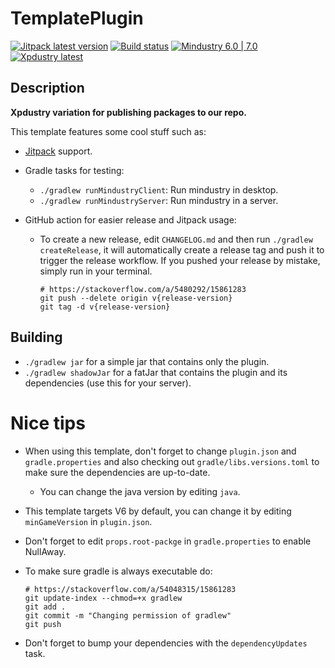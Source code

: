 # TemplatePlugin

[![Jitpack latest version](https://jitpack.io/v/fr.xpdustry/TemplatePlugin.svg)](https://jitpack.io/#fr.xpdustry/TemplatePlugin)
[![Build status](https://github.com/Xpdustry/TemplatePlugin/actions/workflows/build.yml/badge.svg?branch=master&event=push)](https://github.com/Xpdustry/TemplatePlugin/actions/workflows/build.yml)
[![Mindustry 6.0 | 7.0 ](https://img.shields.io/badge/Mindustry-6.0%20%7C%207.0-ffd37f)](https://github.com/Anuken/Mindustry/releases)
[![Xpdustry latest](https://repo.xpdustry.fr/api/badge/latest/snapshots/fr/xpdustry/template-plugin?color=00FFFF&name=TemplatePlugin&prefix=v)](https://github.com/Xpdustry/TemplatePlugin/releases)

## Description

**Xpdustry variation for publishing packages to our repo.**

This template features some cool stuff such as:

- [Jitpack](https://jitpack.io/) support.

- Gradle tasks for testing:
    - `./gradlew runMindustryClient`: Run mindustry in desktop.
    - `./gradlew runMindustryServer`: Run mindustry in a server.

- GitHub action for easier release and Jitpack usage:
    - To create a new release, edit `CHANGELOG.md` and then run `./gradlew createRelease`, it will automatically create
      a release tag and push it to trigger the release workflow. If you pushed your release by mistake, simply run in
      your terminal.

      ```batch
      # https://stackoverflow.com/a/5480292/15861283
      git push --delete origin v{release-version}
      git tag -d v{release-version}
      ```

## Building

- `./gradlew jar` for a simple jar that contains only the plugin.
- `./gradlew shadowJar` for a fatJar that contains the plugin and its dependencies (use this for your server).

# Nice tips

- When using this template, don't forget to change `plugin.json` and `gradle.properties`
  and also checking out `gradle/libs.versions.toml` to make sure the dependencies are up-to-date.
    - You can change the java version by editing `java`.

- This template targets V6 by default, you can change it by editing `minGameVersion` in `plugin.json`.

- Don't forget to edit `props.root-packge` in `gradle.properties` to enable NullAway.

- To make sure gradle is always executable do:

    ```batch
    # https://stackoverflow.com/a/54048315/15861283
    git update-index --chmod=+x gradlew
    git add .
    git commit -m "Changing permission of gradlew"
    git push
    ```

- Don't forget to bump your dependencies with the `dependencyUpdates` task.
